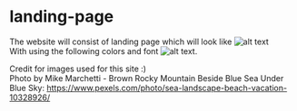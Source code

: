 # landing-page

The website will consist of landing page which will look like ![alt text](https://user-images.githubusercontent.com/50716392/163684137-2c9a48e0-c672-4b75-b5fa-c0f011e9c42a.png)  
With using the following colors and font ![alt text](https://user-images.githubusercontent.com/50716392/163684151-e1d02a24-4ce4-4616-aef6-0cd017f92c92.png).


Credit for images used for this site :)  
Photo by Mike Marchetti - Brown Rocky Mountain Beside Blue Sea Under Blue Sky: https://www.pexels.com/photo/sea-landscape-beach-vacation-10328926/